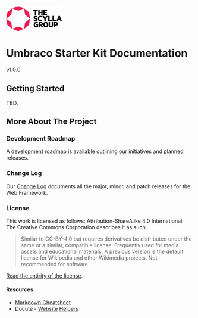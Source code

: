 [![The Scylla Group](scylla.png)](https://www.scyllagroup.com)
# Umbraco Starter Kit Documentation

v1.0.0

## Getting Started

TBD.

## More About The Project

### Development Roadmap

A [development roadmap](/roadmap) is available outlining our initiatives and planned releases.

### Change Log

Our [Change Log](/change-log) documents all the major, minor, and patch releases for the Web Framework.

### License

This work is licensed as follows: Attribution-ShareAlike 4.0 International. The Creative Commons Corporation describes it as such:

> Similar to CC-BY-4.0 but requires derivatives be distributed under the same or a similar, compatible license. Frequently used for media assets and educational materials. A previous version is the default license for Wikipedia and other Wikimedia projects. Not recommended for software.

[Read the entirity of the license](/license).

#### Resources

- [Markdown Cheatsheet](https://github.com/adam-p/markdown-here/wiki/Markdown-Cheatsheet)
- Docute - [Website](https://docute.js.org/#/home) [Helpers](https://docute.js.org/#/home?id=doc-helpers)